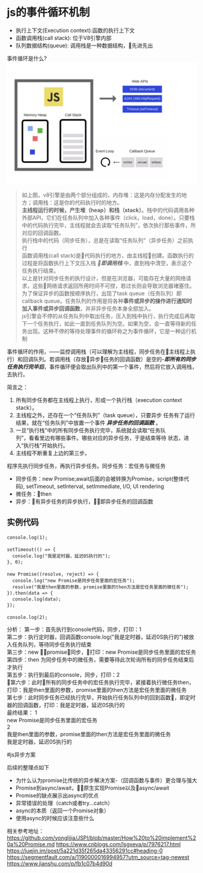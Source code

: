 # js的事件循环机制

- 执行上下文(Execution context):函数的执行上下文
- 函数调用栈(call stack): 位于V8引擎内部
- 队列数据结构(queue): 调用栈是一种数据结构，先进先出

事件循环是什么?
<img src="./img/2.png">
>如上图，v8引擎是由两个部分组成的，内存堆：这是内存分配发生的地方；调用栈：这是你的代码执行时的地方。<br>
**主线程运行的时候，产生堆（heap）和栈（stack）**。栈中的代码调用各种外部API，它们在任务队列中加入各种事件（click，load，done）。只要栈中的代码执行完毕，主线程就会去读取“任务队列”，依次执行那些事件，所对应的回调函数。<br>
执行栈中的代码（同步任务），总是在读取“任务队列”（异步任务）之前执行<br>
函数调用栈(call stack)是代码执行的地方，由主线程创建。函数执行的过程是将函数执行上下文压入栈 ***即调用栈*** 中，直到栈中清空，表示这个任务执行结束。<br>
以上是针对同步任务的执行设计，但是在浏览器，可能存在大量的网络请求，这些网络请求返回所用时间不可控，若过长则会导致浏览器堵塞住。
为了保证异步的函数按顺序执行，出现了task queue（任务队列）即callback queue。任务队列的作用是将各种**事件或异步的操作进行通知时加入事件或异步回调函数**，并非异步任务本身全部加入。<br>
js引擎会不停的从任务队列中取出任务，压入到栈中执行，执行完成后再取下一个任务执行，如此一直到任务队列为空。如果为空，会一直等待新的任务出现。这种不停的等待处理事件的循环称之为事件循环，它是一种运行机制

事件循环的作用，——监控调用栈（可以理解为主线程，同步任务在主线程上执行）和回调队列。若调用栈（存放异步任务的回调函数）是空的-***即所有的同步任务执行完毕后***，事件循环便会取出队列中的第一个事件，然后将它放入调用栈，去执行。


简言之：
1. 所有同步任务都在主线程上执行，形成一个执行栈（execution context stack）。<br>
2. 主线程之外，还存在一个“任务队列”（task queue），只要异步 
   任务有了运行结果，就在“任务队列”中放置一个事件 ***异步任务的回调函数*** 。<br>
3. 一旦“执行栈”中的所有同步任务执行完毕，系统就会读取“任务队      
   列”，看看里边有哪些事件。哪些对应的异步任务，于是结束等待 
   状态，进入“执行栈”开始执行。<br>
4. 主线程不断重复上边的第三步。<br>


程序先执行同步任务，再执行异步任务。同步任务：宏任务与微任务
- 同步任务：new Promise;await后面的会被转换为Promise，script(整体代码), setTimeout, setInterval, setImmediate, I/O, UI rendering
- 微任务：then 
- 异步：有异步任务的异步执行，即异步任务的回调函数

## 实例代码

```
console.log(1);

setTimeout(() => {
  console.log("我是定时器，延迟0S执行的");
}, 0);

new Promise((resolve, reject) => {
  console.log("new Promise是同步任务里面的宏任务");
  resolve("我是then里面的参数，promise里面的then方法是宏任务里面的微任务");
}).then(data => {
  console.log(data);
});

console.log(2);
```
分析：
第一步：首先执行到console代码，同步，打印：1<br>
第二步：执行定时器，回调函数console.log("我是定时器，延迟0S执行的")被放入任务队列，等待同步任务执行结束<br>
第三步：new promise，同步，打印：new Promise是同步任务里面的宏任务<br>
第四步：then 为同步任务中的微任务，需要等待此次轮询所有的同步任务结束后才执行<br>
第五步：执行到最后的console，同步，打印：2<br>
第六步：此时所有的同步任务中的宏任务执行完毕，紧接着执行微任务then，打印：我是then里面的参数，promise里面的then方法是宏任务里面的微任务<br>
第七步：此时同步任务已经执行完毕，开始执行任务队列中的回到函数，即定时器的回调函数，打印：我是定时器，延迟0S执行的<br>
最终结果：
1<br>
new Promise是同步任务里面的宏任务<br>
2<br>
我是then里面的参数，promise里面的then方法是宏任务里面的微任务<br>
我是定时器，延迟0S执行的<br>

#js异步方案

后续的整理点如下

- 为什么认为promise比传统的异步解决方案-（回调函数与事件）更合理与强大
- Promise到async/await，原生实现Promise以及async/await
- Promise的缺点展示出async的优点
- 异常错误的处理（catch或者try...catch）
- async的本质（返回一个Promise对象）
- 使用async的时候应该注意些什么



相关参考地址：https://github.com/yonglijia/JSPI/blob/master/How%20to%20implement%20a%20Promise.md
https://www.cnblogs.com/lsgxeva/p/7976217.html
https://juejin.im/post/5a221d35f265da43356291cc#heading-0
https://segmentfault.com/a/1190000016994957?utm_source=tag-newest
https://www.jianshu.com/p/fb1c07b4d90d